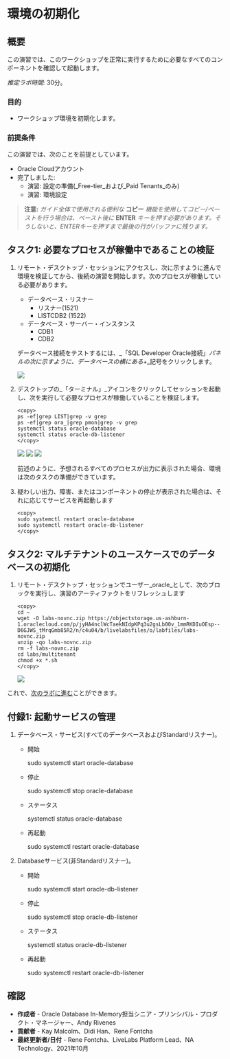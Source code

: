 # 環境の初期化

## 概要

この演習では、このワークショップを正常に実行するために必要なすべてのコンポーネントを確認して起動します。

_推定ラボ時間:_ 30分。

### 目的

*   ワークショップ環境を初期化します。

### 前提条件

この演習では、次のことを前提としています。

*   Oracle Cloudアカウント
*   完了しました:
    *   演習: 設定の準備(_Free-tier_および_Paid Tenants_のみ)
    *   演習: 環境設定

> **注意:** _ガイド全体で使用される便利な_ **コピー** _機能を使用してコピー/ペーストを行う場合は、ペースト後に_ **ENTER** _キーを押す必要があります。そうしないと、ENTERキーを押すまで最後の行がバッファに残ります。_

## タスク1: 必要なプロセスが稼働中であることの検証

1.  リモート・デスクトップ・セッションにアクセスし、次に示すように進んで環境を検証してから、後続の演習を開始します。次のプロセスが稼働している必要があります。
    
    *   データベース・リスナー
        *   リスナー(1521)
        *   LISTCDB2 (1522)
    *   データベース・サーバー・インスタンス
        *   CDB1
        *   CDB2
    
    データベース接続をテストするには、_「SQL Developer Oracle接続」_パネルの次に示すように、データベースの横にある_+_記号をクリックします。
    
    ![](./images/19c_hol_landing.png " ")
    
2.  デスクトップの_「ターミナル」_アイコンをクリックしてセッションを起動し、次を実行して必要なプロセスが稼働していることを検証します。
    
        <copy>
        ps -ef|grep LIST|grep -v grep
        ps -ef|grep ora_|grep pmon|grep -v grep
        systemctl status oracle-database
        systemctl status oracle-db-listener
        </copy>
        
    
    ![](./images/check-pmon-up.png " ") ![](./images/check-db-service-up.png " ") ![](./images/check-dblistner-service-up.png " ")
    
    前述のように、予想されるすべてのプロセスが出力に表示された場合、環境は次のタスクの準備ができています。
    
3.  疑わしい出力、障害、またはコンポーネントの停止が表示された場合は、それに応じてサービスを再起動します
    
        <copy>
        sudo systemctl restart oracle-database
        sudo systemctl restart oracle-db-listener
        </copy>
        

## タスク2: マルチテナントのユースケースでのデータベースの初期化

1.  リモート・デスクトップ・セッションでユーザー_oracle_として、次のブロックを実行し、演習のアーティファクトをリフレッシュします
    
        <copy>
        cd ~
        wget -O labs-novnc.zip https://objectstorage.us-ashburn-1.oraclecloud.com/p/jyHA4nclWcTaekNIdpKPq3u2gsLb00v_1mmRKDIuOEsp--D6GJWS_tMrqGmb85R2/n/c4u04/b/livelabsfiles/o/labfiles/labs-novnc.zip
        unzip -qo labs-novnc.zip
        rm -f labs-novnc.zip
        cd labs/multitenant
        chmod +x *.sh
        </copy>
        
    
    ![](./images/init-multitenant.png " ")
    

これで、[次のラボに進む](#next)ことができます。

## 付録1: 起動サービスの管理

1.  データベース・サービス(すべてのデータベースおよびStandardリスナー)。
    
    *   開始
    
        <copy>
        sudo systemctl start oracle-database
        </copy>
        
    
    *   停止
    
        <copy>
        sudo systemctl stop oracle-database
        </copy>
        
    
    *   ステータス
    
        <copy>
        systemctl status oracle-database
        </copy>
        
    
    *   再起動
    
        <copy>
        sudo systemctl restart oracle-database
        </copy>
        
2.  Databaseサービス(非Standardリスナー)。
    
    *   開始
    
        <copy>
        sudo systemctl start oracle-db-listener
        </copy>
        
    
    *   停止
    
        <copy>
        sudo systemctl stop oracle-db-listener
        </copy>
        
    
    *   ステータス
    
        <copy>
        systemctl status oracle-db-listener
        </copy>
        
    
    *   再起動
    
        <copy>
        sudo systemctl restart oracle-db-listener
        </copy>
        

## 確認

*   **作成者** - Oracle Database In-Memory担当シニア・プリンシパル・プロダクト・マネージャー、Andy Rivenes
*   **貢献者** - Kay Malcolm、Didi Han、Rene Fontcha
*   **最終更新者/日付** - Rene Fontcha、LiveLabs Platform Lead、NA Technology、2021年10月